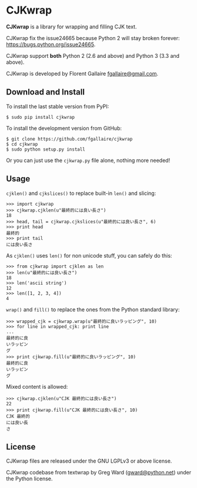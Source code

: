 CJKwrap
=======

**CJKwrap** is a library for wrapping and filling CJK text.

CJKwrap fix the issue24665 because Python 2 will stay broken forever:
https://bugs.python.org/issue24665.

CJKwrap support **both** Python 2 (2.6 and above) and Python 3 (3.3 and above).

CJKwrap is developed by Florent Gallaire fgallaire@gmail.com.

Download and Install
--------------------

To install the last stable version from PyPI:

    $ sudo pip install cjkwrap

To install the development version from GitHub:

    $ git clone https://github.com/fgallaire/cjkwrap
    $ cd cjkwrap
    $ sudo python setup.py install

Or you can just use the ``cjkwrap.py`` file alone, nothing more needed!

Usage
-----

``cjklen()`` and ``cjkslices()`` to replace built-in ``len()`` and slicing:

    >>> import cjkwrap
    >>> cjkwrap.cjklen(u"最終的には良い長さ")
    18
    >>> head, tail = cjkwrap.cjkslices(u"最終的には良い長さ", 6)
    >>> print head
    最終的
    >>> print tail
    には良い長さ

As ``cjklen()`` uses ``len()`` for non unicode stuff, you can safely do this:

    >>> from cjkwrap import cjklen as len
    >>> len(u"最終的には良い長さ")
    18
    >>> len('ascii string')
    12
    >>> len([1, 2, 3, 4])
    4

``wrap()`` and ``fill()`` to replace the ones from the Python standard library:

    >>> wrapped_cjk = cjkwrap.wrap(u"最終的に良いラッピング", 10)
    >>> for line in wrapped_cjk: print line
    ... 
    最終的に良
    いラッピン
    グ
    >>> print cjkwrap.fill(u"最終的に良いラッピング", 10)
    最終的に良
    いラッピン
    グ

Mixed content is allowed:

    >>> cjkwrap.cjklen(u"CJK 最終的には良い長さ")
    22
    >>> print cjkwrap.fill(u"CJK 最終的には良い長さ", 10)
    CJK 最終的
    には良い長
    さ

License
-------

CJKwrap files are released under the GNU LGPLv3 or above license.

CJKwrap codebase from textwrap by Greg Ward (gward@python.net) under the Python license.

